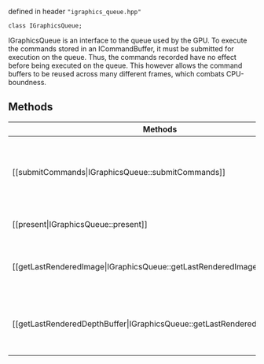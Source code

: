defined in header `"igraphics_queue.hpp"`

`class IGraphicsQueue;`

IGraphicsQueue is an interface to the queue used by the GPU.
To execute the commands stored in an ICommandBuffer, it must be submitted for execution on the queue.
Thus, the commands recorded have no effect before being executed on the queue.
This however allows the command buffers to be reused across many different frames, which combats CPU-boundness.


## Methods
| Methods  | Description |
| ------------- | ------------- |
| [[submitCommands\|IGraphicsQueue::submitCommands]] | submit commands to the graphics queue and execute them |
| [[present\|IGraphicsQueue::present]] | present the current framebuffer |
| [[getLastRenderedImage\|IGraphicsQueue::getLastRenderedImage]] | get access to the color buffer rendered to last|
| [[getLastRenderedDepthBuffer\|IGraphicsQueue::getLastRenderedDepthBuffer]] | get access to the depth buffer rendered to last|


